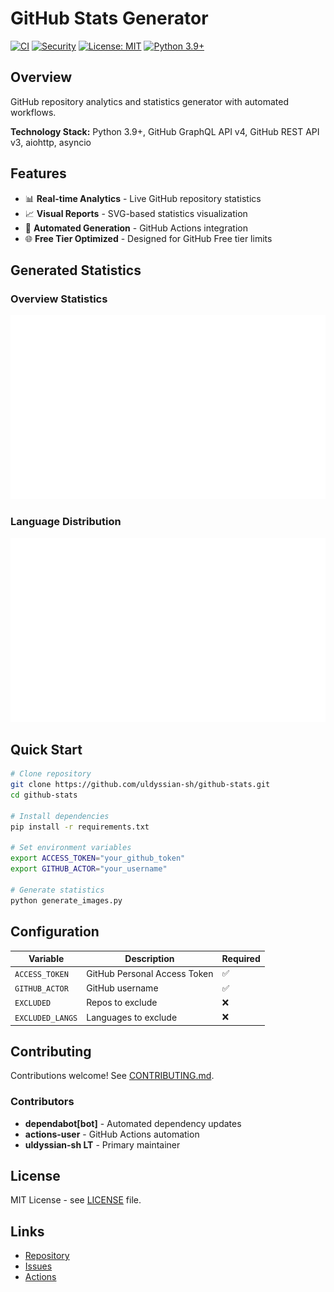 # GitHub Stats Generator

[![CI](https://github.com/uldyssian-sh/github-stats/actions/workflows/ci.yml/badge.svg)](https://github.com/uldyssian-sh/github-stats/actions/workflows/ci.yml)
[![Security](https://github.com/uldyssian-sh/github-stats/actions/workflows/security.yml/badge.svg)](https://github.com/uldyssian-sh/github-stats/actions/workflows/security.yml)
[![License: MIT](https://img.shields.io/badge/License-MIT-yellow.svg)](https://opensource.org/licenses/MIT)
[![Python 3.9+](https://img.shields.io/badge/python-3.9+-blue.svg)](https://www.python.org/downloads/)

## Overview

GitHub repository analytics and statistics generator with automated workflows.

**Technology Stack:** Python 3.9+, GitHub GraphQL API v4, GitHub REST API v3, aiohttp, asyncio

## Features

- 📊 **Real-time Analytics** - Live GitHub repository statistics
- 📈 **Visual Reports** - SVG-based statistics visualization
- 🔄 **Automated Generation** - GitHub Actions integration
- 🌐 **Free Tier Optimized** - Designed for GitHub Free tier limits

## Generated Statistics

### Overview Statistics
![GitHub Stats Overview](./generated/overview.svg)

### Language Distribution
![GitHub Languages](./generated/languages.svg)

## Quick Start

```bash
# Clone repository
git clone https://github.com/uldyssian-sh/github-stats.git
cd github-stats

# Install dependencies
pip install -r requirements.txt

# Set environment variables
export ACCESS_TOKEN="your_github_token"
export GITHUB_ACTOR="your_username"

# Generate statistics
python generate_images.py
```

## Configuration

| Variable | Description | Required |
|----------|-------------|----------|
| `ACCESS_TOKEN` | GitHub Personal Access Token | ✅ |
| `GITHUB_ACTOR` | GitHub username | ✅ |
| `EXCLUDED` | Repos to exclude | ❌ |
| `EXCLUDED_LANGS` | Languages to exclude | ❌ |

## Contributing

Contributions welcome! See [CONTRIBUTING.md](CONTRIBUTING.md).

### Contributors
- **dependabot[bot]** - Automated dependency updates
- **actions-user** - GitHub Actions automation  
- **uldyssian-sh LT** - Primary maintainer

## License

MIT License - see [LICENSE](LICENSE) file.

## Links

- [Repository](https://github.com/uldyssian-sh/github-stats)
- [Issues](https://github.com/uldyssian-sh/github-stats/issues)
- [Actions](https://github.com/uldyssian-sh/github-stats/actions)